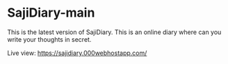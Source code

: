 # SajiDiary-main
This is the latest version of SajiDiary. This is an online diary where can you write your thoughts in secret.

Live view: https://sajidiary.000webhostapp.com/
